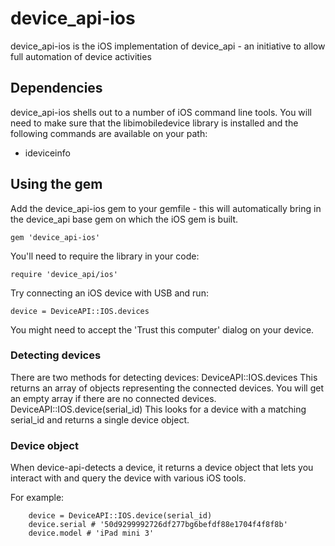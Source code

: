 # device_api-ios


device_api-ios is the iOS implementation of device_api - an initiative to allow full automation of device activities

## Dependencies

device_api-ios shells out to a number of iOS command line tools. You will need to make sure that the libimobiledevice library is installed and the following commands are available on your path:
* ideviceinfo

## Using the gem

Add the device_api-ios gem to your gemfile - this will automatically bring in the device_api base gem on which the iOS gem is built.

    gem 'device_api-ios'

You'll need to require the library in your code:

    require 'device_api/ios'

Try connecting an iOS device with USB and run:

    device = DeviceAPI::IOS.devices

You might need to accept the 'Trust this computer' dialog on your device.

### Detecting devices

There are two methods for detecting devices:
    DeviceAPI::IOS.devices
This returns an array of objects representing the connected devices. You will get an empty array if there are no connected devices.
    DeviceAPI::IOS.device(serial_id)
This looks for a device with a matching serial_id and returns a single device object.

### Device object

When device-api-detects a device, it returns a device object that lets you interact with and query the device with various iOS tools.

For example:

        device = DeviceAPI::IOS.device(serial_id)
        device.serial # '50d9299992726df277bg6befdf88e1704f4f8f8b'
        device.model # 'iPad mini 3'
